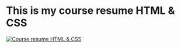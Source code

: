 # This is my course resume HTML & CSS

[![Course resume HTML & CSS](https://travis-ci.org/joemccann/dillinger.svg?branch=master)](https://travis-ci.org/joemccann/dillinger)
